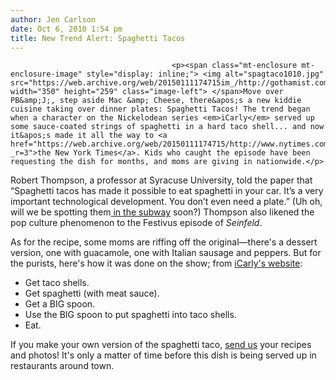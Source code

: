 ```yaml
---
author: Jen Carlson
date: Oct 6, 2010 1:54 pm
title: New Trend Alert: Spaghetti Tacos
---
```


	
										<p><span class="mt-enclosure mt-enclosure-image" style="display: inline;"> <img alt="spagtaco1010.jpg" src="https://web.archive.org/web/20150111174715im_/http://gothamist.com/attachments/arts_jen/spagtaco1010.jpg" width="350" height="259" class="image-left"> </span>Move over PB&amp;J;, step aside Mac &amp; Cheese, there&apos;s a new kiddie cuisine taking over dinner plates: Spaghetti Tacos! The trend began when a character on the Nickelodean series <em>iCarly</em> served up some sauce-coated strings of spaghetti in a hard taco shell... and now it&apos;s made it all the way to <a href="https://web.archive.org/web/20150111174715/http://www.nytimes.com/2010/10/06/dining/06tacos.html?_r=3">the New York Times</a>. Kids who caught the episode have been requesting the dish for months, and moms are giving in nationwide.</p>

<p>Robert Thompson, a professor at Syracuse University, told the paper that &#x201C;Spaghetti tacos has made it possible to eat spaghetti in your car. It&#x2019;s a very important technological development. You don&#x2019;t even need a plate.&#x201D; (Uh oh, will we be spotting them<a href="https://web.archive.org/web/20150111174715/http://gothamist.com/2010/01/12/train_pigs.php"> in the subway</a> soon?) Thompson also likened the pop culture phenomenon to the Festivus episode of <em>Seinfeld</em>.</p>

<p>As for the recipe, some moms are riffing off the original&#x2014;there&apos;s a dessert version, one with guacamole, one with Italian sausage and peppers. But for the purists, here&apos;s how it was done on the show; from <a href="https://web.archive.org/web/20150111174715/http://www.icarly.com/iBlogs/entry34.html">iCarly&apos;s website</a>: </p>

<ul><li>Get taco shells.
</li><li>Get spaghetti (with meat sauce).
</li><li>Get a BIG spoon.
</li><li>Use the BIG spoon to put spaghetti into taco shells.
</li><li>Eat.</li></ul>

<p>If you make your own version of the spaghetti taco, <a href="https://web.archive.org/web/20150111174715/mailto:tips@gothamist.com">send us</a> your recipes and photos! It&apos;s only a matter of time before this dish is being served up in restaurants around town.</p>					
										
									
				